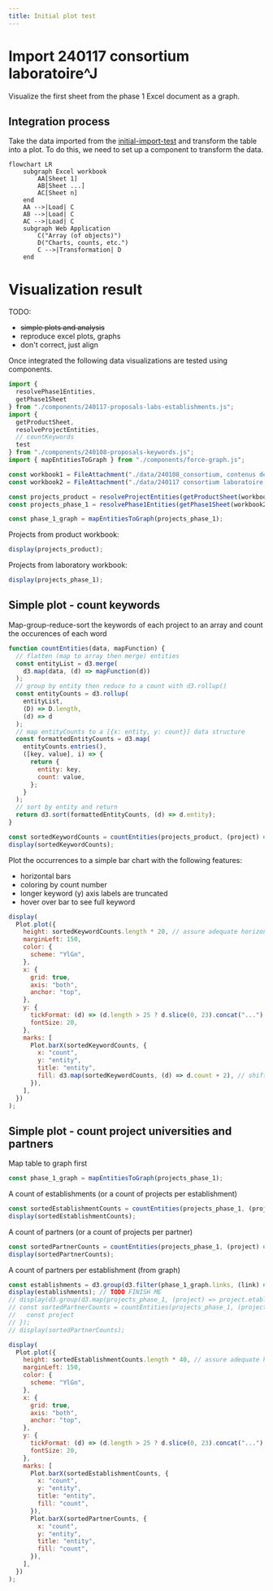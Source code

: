 ```yaml
---
title: Initial plot test
---
```


# Import 240117 consortium laboratoire^J

Visualize the first sheet from the phase 1 Excel document as a graph.

## Integration process

Take the data imported from the [initial-import-test](./initial-import-test) and transform the table into a plot.
To do this, we need to set up a component to transform the data.

```mermaid
flowchart LR
    subgraph Excel workbook
        AA[Sheet 1]
        AB[Sheet ...]
        AC[Sheet n]
    end
    AA -->|Load| C
    AB -->|Load| C
    AC -->|Load| C
    subgraph Web Application
        C("Array (of objects)")
        D("Charts, counts, etc.")
        C -->|Transformation| D
    end
```

# Visualization result

TODO:
- ~~simple plots and analysis~~
- reproduce excel plots, graphs
- don't correct, just align

Once integrated the following data visualizations are tested using components.

```js
import {
  resolvePhase1Entities,
  getPhase1Sheet
} from "./components/240117-proposals-labs-establishments.js";
import {
  getProductSheet,
  resolveProjectEntities,
  // countKeywords
  test
} from "./components/240108-proposals-keywords.js";
import { mapEntitiesToGraph } from "./components/force-graph.js";
```

```js
const workbook1 = FileAttachment("./data/240108_consortium, contenus des propositions CNRS-SHS_GGE_JYT_ANRT.xlsx").xlsx();
const workbook2 = FileAttachment("./data/240117 consortium laboratoire, établissement CNRS-SHS_Stat.xlsx").xlsx();
```

```js
const projects_product = resolveProjectEntities(getProductSheet(workbook1));
const projects_phase_1 = resolvePhase1Entities(getPhase1Sheet(workbook2));
```

```js
const phase_1_graph = mapEntitiesToGraph(projects_phase_1);
```

Projects from product workbook:

```js echo
display(projects_product);
```

Projects from laboratory workbook:

```js echo
display(projects_phase_1);
```

## Simple plot - count keywords

Map-group-reduce-sort the keywords of each project to an array and count the occurences of each word

```js echo
function countEntities(data, mapFunction) {
  // flatten (map to array then merge) entities
  const entityList = d3.merge(
    d3.map(data, (d) => mapFunction(d))
  );
  // group by entity then reduce to a count with d3.rollup() 
  const entityCounts = d3.rollup(
    entityList,
    (D) => D.length,
    (d) => d
  );
  // map entityCounts to a [{x: entity, y: count}] data structure 
  const formattedEntityCounts = d3.map(
    entityCounts.entries(),
    ([key, value], i) => {
      return {
        entity: key,
        count: value,
      };
    }
  );
  // sort by entity and return
  return d3.sort(formattedEntityCounts, (d) => d.entity);
}

const sortedKeywordCounts = countEntities(projects_product, (project) => project.motClefs)
display(sortedKeywordCounts);
```

Plot the occurrences to a simple bar chart with the following features:
- horizontal bars
- coloring by count number
- longer keyword (y) axis labels are truncated
- hover over bar to see full keyword

```js echo
display(
  Plot.plot({
    height: sortedKeywordCounts.length * 20, // assure adequate horizontal space for each line
    marginLeft: 150,
    color: {
      scheme: "YlGn",
    },
    x: {
      grid: true,
      axis: "both",
      anchor: "top",
    },
    y: {
      tickFormat: (d) => (d.length > 25 ? d.slice(0, 23).concat("...") : d), // cut off long tick labels
      fontSize: 20,
    },
    marks: [
      Plot.barX(sortedKeywordCounts, {
        x: "count",
        y: "entity",
        title: "entity",
        fill: d3.map(sortedKeywordCounts, (d) => d.count + 2), // shift up the color values to be more visible
      }),
    ],
  })
);
```

## Simple plot - count project universities and partners 

Map table to graph first
```js echo
const phase_1_graph = mapEntitiesToGraph(projects_phase_1);
```

A count of establishments (or a count of projects per establishment)

```js echo
const sortedEstablishmentCounts = countEntities(projects_phase_1, (project) => project.etablissements);
display(sortedEstablishmentCounts);
```

A count of partners (or a count of projects per partner)

```js echo
const sortedPartnerCounts = countEntities(projects_phase_1, (project) => project.partenaires);
display(sortedPartnerCounts);
```

A count of partners per establishment (from graph)

```js echo
const establishments = d3.group(d3.filter(phase_1_graph.links, (link) => link.label == "etablissements"), (link) => );
display(establishments); // TODO FINISH ME
// display(d3.group(d3.map(projects_phase_1, (project) => project.etablissements), ));
// const sortedPartnerCounts = countEntities(projects_phase_1, (project) => {
//   const project 
// });
// display(sortedPartnerCounts);
```

```js echo
display(
  Plot.plot({
    height: sortedEstablishmentCounts.length * 40, // assure adequate horizontal space for each line
    marginLeft: 150,
    color: {
      scheme: "YlGn",
    },
    x: {
      grid: true,
      axis: "both",
      anchor: "top",
    },
    y: {
      tickFormat: (d) => (d.length > 25 ? d.slice(0, 23).concat("...") : d), // cut off long tick labels
      fontSize: 20,
    },
    marks: [
      Plot.barX(sortedEstablishmentCounts, {
        x: "count",
        y: "entity",
        title: "entity",
        fill: "count",
      }),
      Plot.barX(sortedPartnerCounts, {
        x: "count",
        y: "entity",
        title: "entity",
        fill: "count",
      }),
    ],
  })
);
```
